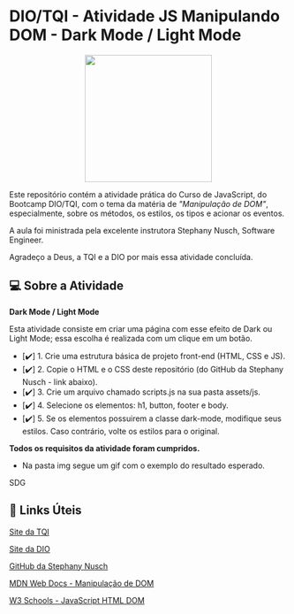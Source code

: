 # DIO/TQI - Atividade JS Manipulando DOM - Dark Mode / Light Mode  
<p align="center">
  <img src="https://user-images.githubusercontent.com/106720974/172080330-3f404ef0-acc1-4a06-86ea-3549e3c694fa.png" width="230px" />
  </p>

Este repositório contém a atividade prática do Curso de JavaScript, do Bootcamp DIO/TQI, com o tema da matéria de *"Manipulação de DOM"*, especialmente, sobre os métodos, os estilos, os tipos e acionar os eventos.

A aula foi ministrada pela excelente instrutora Stephany Nusch, Software Engineer.

Agradeço a Deus, a TQI e a DIO por mais essa atividade concluída.

## :computer: Sobre a Atividade
**Dark Mode / Light Mode**

Esta atividade consiste em criar uma página com esse efeito de Dark ou Light Mode; essa escolha é realizada com um clique em um botão.

- [✔️] 1. Crie uma estrutura básica de projeto front-end (HTML, CSS e JS).
- [✔️] 2. Copie o HTML e o CSS deste repositório (do GitHub da Stephany Nusch - link abaixo).
- [✔️] 3. Crie um arquivo chamado scripts.js na sua pasta assets/js.
- [✔️] 4. Selecione os elementos: h1, button, footer e body.
- [✔️] 5. Se os elementos possuirem a classe dark-mode, modifique seus estilos. Caso contrário, volte os estilos para o original.

**Todos os requisitos da atividade foram cumpridos.**

* Na pasta img segue um gif com o exemplo do resultado esperado. 

SDG

## :link: Links Úteis
[Site da TQI](https://www.tqi.com.br)

[Site da DIO](https://www.dio.me)

[GitHub da Stephany Nusch](https://github.com/stebsnusch)

[MDN Web Docs - Manipulação de DOM](https://developer.mozilla.org/en-US/docs/Learn/JavaScript/Client-side_web_APIs/Manipulating_documents)

[W3 Schools - JavaScript HTML DOM](https://www.w3schools.com/js/js_htmldom.asp)
